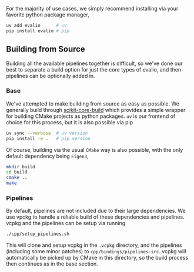 For the majority of use cases, we simply recommend installing via your favorite python package manager,
```bash
uv add evalio      # uv
pip install evalio # pip
```

## Building from Source
Building all the available pipelines together is difficult, so we've done our best to separate a build option for just the core types of evalio, and then pipelines can be optionally added in.

### Base
We've attempted to make building from source as easy as possible. We generally build through [scikit-core-build](https://scikit-build-core.readthedocs.io/) which provides a simple wrapper for building CMake projects as python packages. `uv` is our frontend of choice for this process, but it is also possible via pip
```bash
uv sync --verbose  # uv version
pip install -e .   # pip version
```

Of course, building via the usual `CMake` way is also possible, with the only default dependency being `Eigen3`,
```bash
mkdir build
cd build
cmake ..
make
```

### Pipelines
By default, pipelines are not included due to their large dependencies. We use vpckg to handle a reliable build of these dependencies and pipelines. vcpkg and the pipelines can be setup via running
```bash
./cpp/setup_pipelines.sh
```

This will clone and setup vcpkg in the `.vcpkg` directory, and the pipelines (including some minor patches) to `cpp/bindings/pipelines-src`. vcpkg will automatically be picked up by CMake in this directory, so the build process then continues as in the base section.
